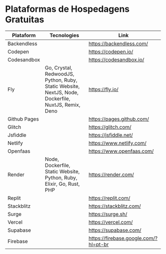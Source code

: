 # Plataformas de Hospedagens Gratuitas

| Plataform  | Tecnologies | Link |
| ------------- | ------------- | ------------- |
| Backendless | | https://backendless.com/ |
| Codepen | | https://codepen.io/ |
| Codesandbox | | https://codesandbox.io/ |
| Fly  | Go, Crystal, RedwoodJS, Python, Ruby, Static Website, NextJS, Node, Dockerfile, NuxtJS, Remix, Deno | https://fly.io/ |
| Github Pages | | https://pages.github.com/ |
| Glitch | | https://glitch.com/|
| Jsfiddle | | https://jsfiddle.net/ |
| Netlify | | https://www.netlify.com/ |
| Openfaas | | https://www.openfaas.com/ |
| Render  | Node, Dockerfile, Static Website, Python, Ruby, Elixir, Go, Rust, PHP | https://render.com/ |
| Replit | | https://replit.com/ |
| Stackblitz | | https://stackblitz.com/ |
| Surge | | https://surge.sh/ |
| Vercel | | https://vercel.com/ |
| Supabase | | https://supabase.com/ |
| Firebase | | https://firebase.google.com/?hl=pt-br |
